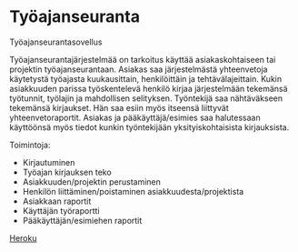# Työajanseuranta
Työajanseurantasovellus

Työajanseurantajärjestelmää on tarkoitus käyttää asiakaskohtaiseen tai projektin työajanseurantaan. Asiakas saa järjestelmästä yhteenvetoja käytetystä työajasta kuukausittain, henkilöittäin ja tehtävälajeittain. Kukin asiakkuuden parissa työskentelevä henkilö kirjaa järjestelmään tekemänsä työtunnit, työlajin ja mahdollisen selityksen. Työntekijä saa nähtäväkseen tekemänsä kirjaukset. Hän saa esiin myös itseensä liittyvät yhteenvetoraportit. Asiakas ja pääkäyttäjä/esimies saa halutessaan käyttöönsä 
myös tiedot kunkin työntekijään yksityiskohtaisista kirjauksista.

Toimintoja:
* Kirjautuminen
* Työajan kirjauksen teko
* Asiakkuuden/projektin perustaminen
* Henkilön liittäminen/poistaminen asiakkuudesta/projektista
* Asiakkaan raportit
* Käyttäjän työraportti
* Pääkäyttäjän/esimiehen raportit 


[Heroku](https://tsoha-tyoajanseuranta.herokuapp.com/)

